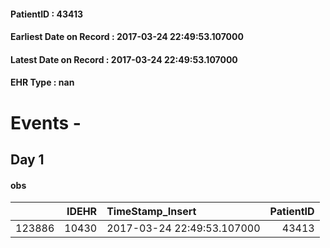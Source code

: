 
#### PatientID : 43413
#### Earliest Date on Record : 2017-03-24 22:49:53.107000
#### Latest Date on Record : 2017-03-24 22:49:53.107000
#### EHR Type : nan

# Events - 

## Day 1

#### obs
|        |   IDEHR | TimeStamp_Insert           |   PatientID |
|-------:|--------:|:---------------------------|------------:|
| 123886 |   10430 | 2017-03-24 22:49:53.107000 |       43413 |


